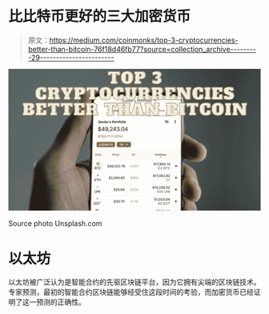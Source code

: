 # 比比特币更好的三大加密货币

> 原文：<https://medium.com/coinmonks/top-3-cryptocurrencies-better-than-bitcoin-76f18d46fb77?source=collection_archive---------29----------------------->

![](img/6d2a2d2a6dc5e3478bf43cc41afea4bd.png)

Source photo Unsplash.com

# 以太坊

以太坊被广泛认为是智能合约的先驱区块链平台，因为它拥有尖端的区块链技术。专家预测，最初的智能合约区块链能够经受住这段时间的考验，而加密货币已经证明了这一预测的正确性。